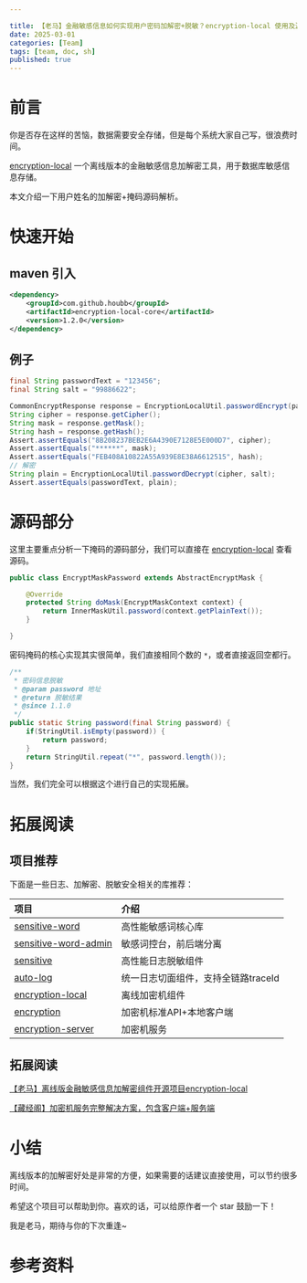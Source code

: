```yaml
---

title: 【老马】金融敏感信息如何实现用户密码加解密+脱敏？encryption-local 使用及源码介绍
date: 2025-03-01
categories: [Team]
tags: [team, doc, sh]
published: true
---
```


# 前言

你是否存在这样的苦恼，数据需要安全存储，但是每个系统大家自己写，很浪费时间。

[encryption-local](https://github.com/houbb/encryption-local) 一个离线版本的金融敏感信息加解密工具，用于数据库敏感信息存储。

本文介绍一下用户姓名的加解密+掩码源码解析。

# 快速开始 

## maven 引入 

```xml
<dependency>
    <groupId>com.github.houbb</groupId>
    <artifactId>encryption-local-core</artifactId>
    <version>1.2.0</version>
</dependency>
```

## 例子

```java
final String passwordText = "123456";
final String salt = "99886622";

CommonEncryptResponse response = EncryptionLocalUtil.passwordEncrypt(passwordText, salt);
String cipher = response.getCipher();
String mask = response.getMask();
String hash = response.getHash();
Assert.assertEquals("8B208237BEB2E6A4390E7128E5E000D7", cipher);
Assert.assertEquals("******", mask);
Assert.assertEquals("FEB408A10822A55A939E8E38A6612515", hash);
// 解密
String plain = EncryptionLocalUtil.passwordDecrypt(cipher, salt);
Assert.assertEquals(passwordText, plain);
```

# 源码部分

这里主要重点分析一下掩码的源码部分，我们可以直接在 [encryption-local](https://github.com/houbb/encryption-local) 查看源码。

```java
public class EncryptMaskPassword extends AbstractEncryptMask {

    @Override
    protected String doMask(EncryptMaskContext context) {
        return InnerMaskUtil.password(context.getPlainText());
    }

}
```

密码掩码的核心实现其实很简单，我们直接相同个数的 `*`，或者直接返回空都行。

```java
/**
 * 密码信息脱敏
 * @param password 地址
 * @return 脱敏结果
 * @since 1.1.0
 */
public static String password(final String password) {
    if(StringUtil.isEmpty(password)) {
        return password;
    }
    return StringUtil.repeat("*", password.length());
}
```

当然，我们完全可以根据这个进行自己的实现拓展。

# 拓展阅读

## 项目推荐

下面是一些日志、加解密、脱敏安全相关的库推荐：

| 项目                                                                    | 介绍                    |
|:----------------------------------------------------------------------|:----------------------|
| [sensitive-word](https://github.com/houbb/sensitive-word)             | 高性能敏感词核心库             |
| [sensitive-word-admin](https://github.com/houbb/sensitive-word-admin) | 敏感词控台，前后端分离           |
| [sensitive](https://github.com/houbb/sensitive)                       | 高性能日志脱敏组件             |
| [auto-log](https://github.com/houbb/auto-log)                         | 统一日志切面组件，支持全链路traceId |
| [encryption-local](https://github.com/houbb/encryption-local)         | 离线加密机组件               |
| [encryption](https://mp.weixin.qq.com/s/2LQuKvll9EIn6pyFjhwacw)         | 加密机标准API+本地客户端        |
| [encryption-server](https://mp.weixin.qq.com/s/2LQuKvll9EIn6pyFjhwacw)        | 加密机服务                 |

## 拓展阅读

[【老马】离线版金融敏感信息加解密组件开源项目encryption-local](https://mp.weixin.qq.com/s/ba99l_NUHW6Zv8BCBAqfzg)

[【藏经阁】加密机服务完整解决方案，包含客户端+服务端](https://mp.weixin.qq.com/s/2LQuKvll9EIn6pyFjhwacw)

# 小结

离线版本的加解密好处是非常的方便，如果需要的话建议直接使用，可以节约很多时间。

希望这个项目可以帮助到你。喜欢的话，可以给原作者一个 star 鼓励一下！

我是老马，期待与你的下次重逢~

# 参考资料

